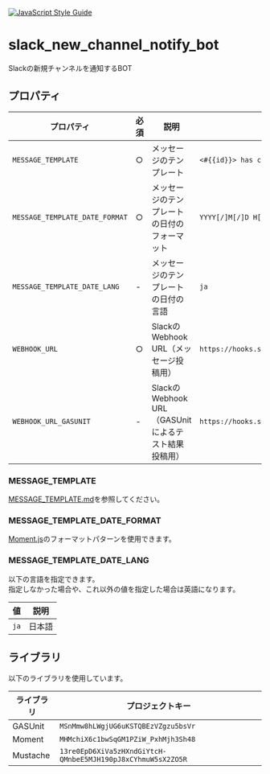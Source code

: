 [![JavaScript Style Guide](https://img.shields.io/badge/code_style-standard-brightgreen.svg)](https://standardjs.com)

# slack_new_channel_notify_bot
Slackの新規チャンネルを通知するBOT

## プロパティ
|プロパティ|必須|説明|例|
|---|---|---|---|
|`MESSAGE_TEMPLATE`|○|メッセージのテンプレート|`<#{{id}}> has created by <@{{creator}}> on {{created}}.`|
|`MESSAGE_TEMPLATE_DATE_FORMAT`|○|メッセージのテンプレートの日付のフォーマット|`YYYY[/]M[/]D H[:]mm[:]ss`|
|`MESSAGE_TEMPLATE_DATE_LANG`|-|メッセージのテンプレートの日付の言語|`ja`|
|`WEBHOOK_URL`|○|SlackのWebhook URL（メッセージ投稿用）|`https://hooks.slack.com/services/T00000000/B00000000/XXXXXXXXXXXXXXXXXXXXXXXX`|
|`WEBHOOK_URL_GASUNIT`|-|SlackのWebhook URL（GASUnitによるテスト結果投稿用）|`https://hooks.slack.com/services/T00000000/B00000000/XXXXXXXXXXXXXXXXXXXXXXXX`|

### MESSAGE_TEMPLATE
[MESSAGE_TEMPLATE.md](MESSAGE_TEMPLATE.md)を参照してください。

### MESSAGE_TEMPLATE_DATE_FORMAT
[Moment.js](https://momentjs.com/docs/#/displaying/format/)のフォーマットパターンを使用できます。

### MESSAGE_TEMPLATE_DATE_LANG
以下の言語を指定できます。  
指定しなかった場合や、これ以外の値を指定した場合は英語になります。

|値|説明|
|---|---|
|`ja`|日本語|

## ライブラリ
以下のライブラリを使用しています。

|ライブラリ|プロジェクトキー|
|---|---|
|GASUnit|`MSnMmw8hLWgjUG6uKSTQBEzVZgzu5bsVr`|
|Moment|`MHMchiX6c1bwSqGM1PZiW_PxhMjh3Sh48`|
|Mustache|`13re0EpD6XiVa5zHXndGiYtcH-QMnbeE5MJH190pJ8xCYhmuW5sX2ZO5R`|
